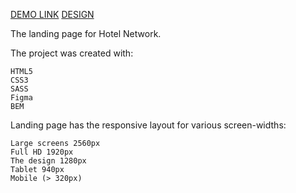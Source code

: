 [DEMO LINK](https://Paavlo.github.io/layout_miami/)
[DESIGN](https://www.figma.com/file/nHz8bflIwJaWP3P99vKTH5/miami_home_new?node-id=0%3A2)

The landing page for Hotel Network.

The project was created with:

    HTML5
    CSS3
    SASS
    Figma
    BEM

Landing page has the responsive layout for various screen-widths:

    Large screens 2560px
    Full HD 1920px
    The design 1280px
    Tablet 940px
    Mobile (> 320px)

